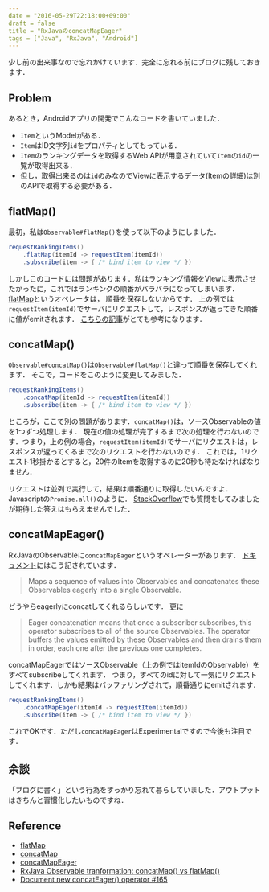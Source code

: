 ```yaml
---
date = "2016-05-29T22:18:00+09:00"
draft = false
title = "RxJavaのconcatMapEager"
tags = ["Java", "RxJava", "Android"]
---
```


少し前の出来事なので忘れかけています．完全に忘れる前にブログに残しておきます．

## Problem

あるとき，Androidアプリの開発でこんなコードを書いていました．

- `Item`というModelがある．
- `Item`はID文字列`id`をプロパティとしてもっている．
- `Item`のランキングデータを取得するWeb APIが用意されていて`Item`の`id`の一覧が取得出来る．
- 但し，取得出来るのは`id`のみなのでViewに表示するデータ(Itemの詳細)は別のAPIで取得する必要がある．

## flatMap()

最初，私は`Observable#flatMap()`を使って以下のようにしました．

```.java
requestRankingItems()
    .flatMap(itemId -> requestItem(itemId))
    .subscribe(item -> { /* bind item to view */ })
```

しかしこのコードには問題があります．私はランキング情報をViewに表示させたかったに，これではランキングの順番がバラバラになってしまいます．
[flatMap](http://reactivex.io/documentation/operators/flatmap.html)というオペレータは，
順番を保存しないからです．
上の例では`requestItem(itemId)`でサーバにリクエストして，レスポンスが返ってきた順番に値がemitされます．
[こちらの記事](http://fernandocejas.com/2015/01/11/rxjava-observable-tranformation-concatmap-vs-flatmap/)がとても参考になります．

## concatMap()

`Observable#concatMap()`は`Observable#flatMap()`と違って順番を保存してくれます．
そこで，コードをこのように変更してみました．

```.java
requestRankingItems()
    .concatMap(itemId -> requestItem(itemId))
    .subscribe(item -> { /* bind item to view */ })
```

ところが，ここで別の問題があります．`concatMap()`は，ソースObservableの値を1つずつ処理します．
現在の値の処理が完了するまで次の処理を行わないのです．つまり，上の例の場合，`requestItem(itemId)`でサーバにリクエストは，レスポンスが返ってくるまで次のリクエストを行わないのです．
これでは，1リクエスト1秒掛かるとすると，20件のItemを取得するのに20秒も待たなければなりません．

リクエストは並列で実行して，結果は順番通りに取得したいんですよ．
Javascriptの`Promise.all()`のように．
[StackOverflow](http://stackoverflow.com/questions/35339190/is-there-a-way-like-promise-all-in-rxjava)でも質問をしてみましたが期待した答えはもらえませんでした．

## concatMapEager()

RxJavaのObservableに`concatMapEager`というオペレーターがあります．
[ドキュメント](http://reactivex.io/RxJava/javadoc/rx/Observable.html#concatMapEager(rx.functions.Func1))にはこう記されています．
> Maps a sequence of values into Observables and concatenates these Observables eagerly into a single Observable.

どうやらeagerlyにconcatしてくれるらしいです．
更に

> Eager concatenation means that once a subscriber subscribes, this operator subscribes to all of the source Observables. The operator buffers the values emitted by these Observables and then drains them in order, each one after the previous one completes.

concatMapEagerではソースObservable（上の例ではitemIdのObservable）をすべてsubscribeしてくれます．
つまり，すべてのidに対して一気にリクエストしてくれます．しかも結果はバッファリングされて，順番通りにemitされます．

```.java
requestRankingItems()
    .concatMapEager(itemId -> requestItem(itemId))
    .subscribe(item -> { /* bind item to view */ })
```

これでOKです．ただし`concatMapEager`はExperimentalですので今後も注目です．

## 余談
「ブログに書く」という行為をすっかり忘れて暮らしていました．アウトプットはきちんと習慣化したいものですね．

## Reference
- [flatMap](http://reactivex.io/RxJava/javadoc/rx/Observable.html#flatMap(rx.functions.Func1))
- [concatMap](http://reactivex.io/RxJava/javadoc/rx/Observable.html#concatMap(rx.functions.Func1))
- [concatMapEager](http://reactivex.io/RxJava/javadoc/rx/Observable.html#concatMapEager(rx.functions.Func1))
- [RxJava Observable tranformation: concatMap() vs flatMap()](http://fernandocejas.com/2015/01/11/rxjava-observable-tranformation-concatmap-vs-flatmap/)
- [Document new concatEager() operator #165](https://github.com/ReactiveX/reactivex.github.io/issues/165)
